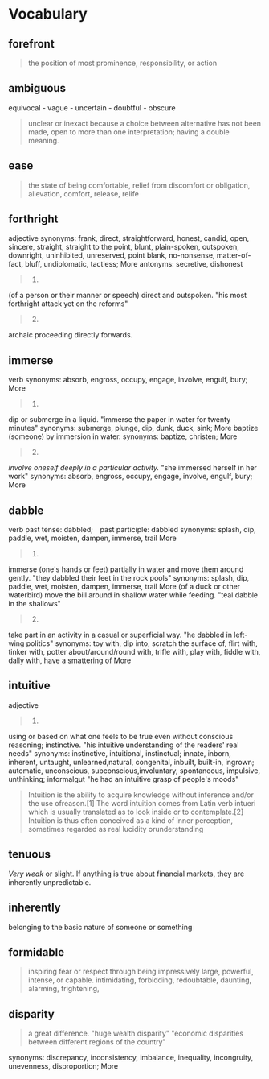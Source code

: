 Vocabulary
==========

forefront
---------
> the position of most prominence, responsibility, or action

ambiguous
---------
equivocal - vague - uncertain - doubtful - obscure

> unclear or inexact because a choice between alternative has not been made, open to more than one interpretation; having a double meaning.
    
ease
----
> the state of being comfortable, relief from discomfort or obligation, allevation, comfort, release, relife

forthright
----------
adjective
synonyms:	frank, direct, straightforward, honest, candid, open, sincere, straight, straight to the point, blunt, plain-spoken, outspoken, downright, uninhibited, unreserved, point blank, no-nonsense, matter-of-fact, bluff, undiplomatic, tactless; More
antonyms:	secretive, dishonest
> 1.
(of a person or their manner or speech) direct and outspoken.
"his most forthright attack yet on the reforms"
> 2.
archaic
proceeding directly forwards.

immerse
-------
verb
synonyms:	absorb, engross, occupy, engage, involve, engulf, bury; More

> 1.
dip or submerge in a liquid.
"immerse the paper in water for twenty minutes"
synonyms:	submerge, plunge, dip, dunk, duck, sink; More
baptize (someone) by immersion in water.
synonyms:	baptize, christen; More
> 2.
*involve oneself deeply in a particular activity.*
"she immersed herself in her work"
synonyms:	absorb, engross, occupy, engage, involve, engulf, bury; More

dabble
------
verb
past tense: dabbled; past participle: dabbled
synonyms:	splash, dip, paddle, wet, moisten, dampen, immerse, trail More

> 1.
immerse (one's hands or feet) partially in water and move them around gently.
"they dabbled their feet in the rock pools"
synonyms:	splash, dip, paddle, wet, moisten, dampen, immerse, trail More
(of a duck or other waterbird) move the bill around in shallow water while feeding.
"teal dabble in the shallows"
> 2.
take part in an activity in a casual or superficial way.
"he dabbled in left-wing politics"
synonyms:	toy with, dip into, scratch the surface of, flirt with, tinker with, potter about/around/round with, trifle with, play with, fiddle with, dally with, have a smattering of More

intuitive
---------
adjective
> 1.
using or based on what one feels to be true even without conscious reasoning; instinctive.
"his intuitive understanding of the readers' real needs"
synonyms:	instinctive, intuitional, instinctual;
innate, inborn, inherent, untaught, unlearned,natural, congenital, inbuilt, built-in, ingrown;
automatic, unconscious, subconscious,involuntary, spontaneous, impulsive, unthinking;
informalgut
"he had an intuitive grasp of people's moods"

> Intuition is the ability to acquire knowledge without inference and/or the use ofreason.[1] The word intuition comes from Latin verb intueri which is usually translated as to look inside or to contemplate.[2] Intuition is thus often conceived as a kind of inner perception, sometimes regarded as real lucidity orunderstanding

tenuous
-------
*Very weak* or slight.
If anything is true about financial markets, they are inherently unpredictable.

inherently
----------
belonging to the basic nature of someone or something

formidable
----------
> inspiring fear or respect through being impressively large, powerful, intense, or capable.
intimidating, forbidding, redoubtable, daunting, alarming, frightening,

disparity
---------
> a great difference.
"huge wealth disparity"
"economic disparities between different regions of the country"

synonyms:    discrepancy, inconsistency, imbalance, inequality, incongruity, unevenness, disproportion; More
